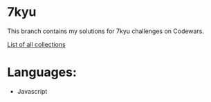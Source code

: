 # 7kyu

This branch contains my solutions for 7kyu challenges on Codewars.

[List of all collections](https://www.codewars.com/users/yosmelchiang/authored_collections)

# Languages:
- Javascript